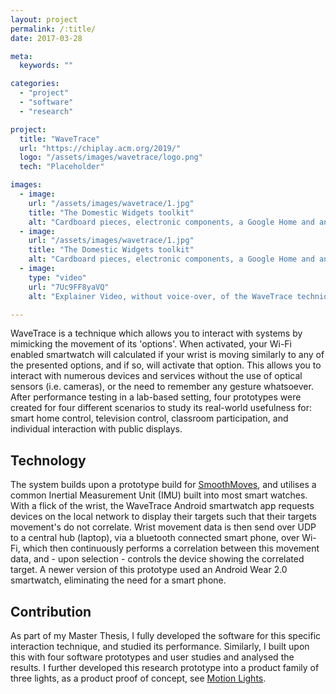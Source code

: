 ```yaml
---
layout: project
permalink: /:title/
date: 2017-03-28

meta:
  keywords: ""

categories:
  - "project"
  - "software"
  - "research"

project:
  title: "WaveTrace"
  url: "https://chiplay.acm.org/2019/"
  logo: "/assets/images/wavetrace/logo.png"
  tech: "Placeholder"

images:
  - image:
    url: "/assets/images/wavetrace/1.jpg"
    title: "The Domestic Widgets toolkit"
    alt: "Cardboard pieces, electronic components, a Google Home and an assembled Domestic Widget"
  - image:
    url: "/assets/images/wavetrace/1.jpg"
    title: "The Domestic Widgets toolkit"
    alt: "Cardboard pieces, electronic components, a Google Home and an assembled Domestic Widget"
  - image:
    type: "video"
    url: "7Uc9FF8yaVQ"
    alt: "Explainer Video, without voice-over, of the WaveTrace technique."

---
```


<p>
WaveTrace is a technique which allows you to interact with systems by mimicking the movement of its 'options'. When activated, your Wi-Fi enabled smartwatch will calculated if your wrist is moving similarly to any of the presented options, and if so, will activate that option. This allows you to interact with numerous devices and services without the use of optical sensors (i.e. cameras), or the need to remember any gesture whatsoever. After performance testing in a lab-based setting, four prototypes were created for four different scenarios to study its real-world usefulness for: smart home control, television control, classroom participation, and individual interaction with public displays.
</p>
<h2 class="h2">Technology</h2>
<p>
The system builds upon a prototype build for <u><a href="{{ "/smoothmoves" | prepend: baseurl }}">SmoothMoves</a></u>, and utilises a common Inertial Measurement Unit (IMU) built into most smart watches. With a flick of the wrist, the WaveTrace Android smartwatch app requests devices on the local network to display their targets such that their targets movement's do not correlate. Wrist movement data is then send over UDP to a central hub (laptop), via a bluetooth connected smart phone, over Wi-Fi, which then continuously performs a correlation between this movement data, and - upon selection - controls the device showing the correlated target. A newer version of this prototype used an Android Wear 2.0 smartwatch, eliminating the need for a smart phone.
</p>
<h2 class="h2">Contribution</h2>
<p>
As part of my Master Thesis, I fully developed the software for this specific interaction technique, and studied its performance. Similarly, I built upon this with four software prototypes and user studies and analysed the results. I further developed this research prototype into a product family of three lights, as a product proof of concept, see <u><a href="{{ "/motionlights" | prepend: baseurl }}">Motion Lights</a></u>.
</p>
